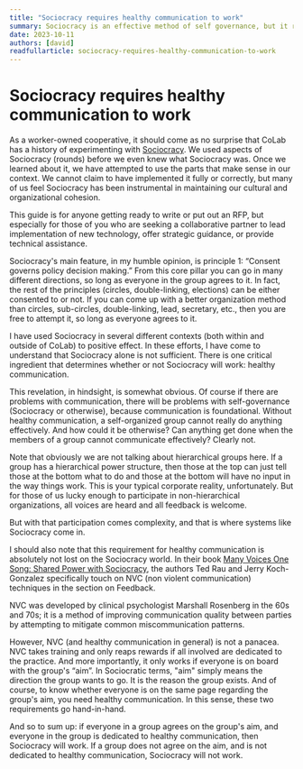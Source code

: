 ```yaml
---
title: "Sociocracy requires healthy communication to work"
summary: Sociocracy is an effective method of self governance, but it requires open and robust communication in order to work properly.
date: 2023-10-11
authors: [david]
readfullarticle: sociocracy-requires-healthy-communication-to-work
---
```


# Sociocracy requires healthy communication to work

<div class="spacing--mid"></div>

As a worker-owned cooperative, it should come as no surprise that CoLab has a history of experimenting with [Sociocracy](//en.wikipedia.org/wiki/Sociocracy). We used aspects of Sociocracy (rounds) before we even knew what Sociocracy was. Once we learned about it, we have attempted to use the parts that make sense in our context. We cannot claim to have implemented it fully or correctly, but many of us feel Sociocracy has been instrumental in maintaining our cultural and organizational cohesion.

This guide is for anyone getting ready to write or put out an RFP, but especially for those of you who are seeking a collaborative partner to lead implementation of new technology, offer strategic guidance, or provide technical assistance.

Sociocracy's main feature, in my humble opinion, is principle 1: “Consent governs policy decision making.” From this core pillar you can go in many different directions, so long as everyone in the group agrees to it. In fact, the rest of the principles (circles, double-linking, elections) can be either consented to or not. If you can come up with a better organization method than circles, sub-circles, double-linking, lead, secretary, etc., then you are free to attempt it, so long as everyone agrees to it. 

I have used Sociocracy in several different contexts (both within and outside of CoLab) to positive effect. In these efforts, I have come to understand that Sociocracy alone is not sufficient. There is one critical ingredient that determines whether or not Sociocracy will work: healthy communication.

This revelation, in hindsight, is somewhat obvious. Of course if there are problems with communication, there will be problems with self-governance (Sociocracy or otherwise), because communication is foundational. Without healthy communication, a self-organized group cannot really do anything effectively. And how could it be otherwise? Can anything get done when the members of a group cannot communicate effectively? Clearly not.

Note that obviously we are not talking about hierarchical groups here. If a group has a hierarchical power structure, then those at the top can just tell those at the bottom what to do and those at the bottom will have no input in the way things work. This is your typical corporate reality, unfortunately. But for those of us lucky enough to participate in non-hierarchical organizations, all voices are heard and all feedback is welcome. 

But with that participation comes complexity, and that is where systems like Sociocracy come in.

I should also note that this requirement for healthy communication is absolutely not lost on the Sociocracy world. In their book [Many Voices One Song: Shared Power with Sociocracy](https://www.sociocracyforall.org/many-voices-one-song-2/), the authors Ted Rau and Jerry Koch-Gonzalez specifically touch on NVC (non violent communication) techniques in the section on Feedback. 

NVC was developed by clinical psychologist Marshall Rosenberg in the 60s and 70s; it is a method of improving communication quality between parties by attempting to mitigate common miscommunication patterns.

However, NVC (and healthy communication in general) is not a panacea. NVC takes training and only reaps rewards if all involved are dedicated to the practice. And more importantly, it only works if everyone is on board with the group's “aim”. In Sociocratic terms, "aim" simply means the direction the group wants to go. It is the reason the group exists. And of course, to know whether everyone is on the same page regarding the group's aim, you need healthy communication. In this sense, these two requirements go hand-in-hand.

And so to sum up: if everyone in a group agrees on the group's aim, and everyone in the group is dedicated to healthy communication, then Sociocracy will work. If a group does not agree on the aim, and is not dedicated to healthy communication, Sociocracy will not work.
